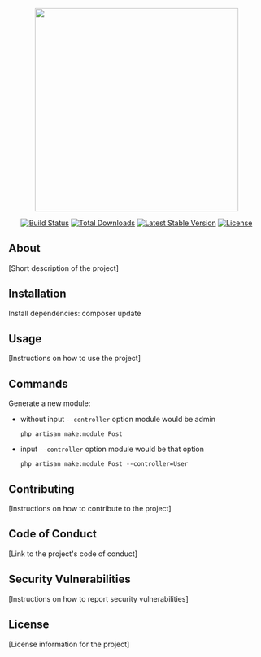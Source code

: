<p align="center"><img src="https://example.com/logo.png" width="400"></p>

<p align="center">
    <a href="https://github.com/username/repo/actions"><img src="https://github.com/username/repo/workflows/tests/badge.svg" alt="Build Status"></a>
    <a href="https://packagist.org/packages/username/repo"><img src="https://img.shields.io/packagist/dt/username/repo" alt="Total Downloads"></a>
    <a href="https://packagist.org/packages/username/repo"><img src="https://img.shields.io/packagist/v/username/repo" alt="Latest Stable Version"></a>
    <a href="https://packagist.org/packages/username/repo"><img src="https://img.shields.io/packagist/l/username/repo" alt="License"></a>
</p>

## About

[Short description of the project]

## Installation

Install dependencies:
composer update

## Usage

[Instructions on how to use the project]

## Commands

Generate a new module:

-   without input `--controller` option module would be admin
    ```
    php artisan make:module Post
    ```
-   input `--controller` option module would be that option
    ```
    php artisan make:module Post --controller=User
    ```

## Contributing

[Instructions on how to contribute to the project]

## Code of Conduct

[Link to the project's code of conduct]

## Security Vulnerabilities

[Instructions on how to report security vulnerabilities]

## License

[License information for the project]
